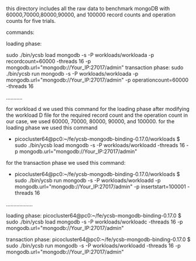 this directory includes all the raw data to benchmark mongoDB with 60000,70000,80000,90000, and 100000 record counts and operation counts for five trials.

commands:

loading phase: 

sudo ./bin/ycsb load mongodb -s -P workloads/workloada -p recordcount=60000 -threads 16 -p mongodb.url="mongodb://Your_IP:27017/admin"
transaction phase:
sudo ./bin/ycsb run  mongodb -s -P workloads/workloada -p mongodb.url="mongodb://Your_IP:27017/admin" -p operationcount=60000 -threads 16

...........

for workload d we used this command for the loading phase after modifying
the workload D file for the required record count and the operation count
 in our case, we used 60000, 70000, 80000, 90000, and 100000.
for the loading phase we used this command

- picocluster64@pc0:~/fe/ycsb-mongodb-binding-0.17.0/workloads $ sudo ./bin/ycsb load mongodb -s -P workloads/workloadd -threads 16 -p mongodb.url="mongodb://Your_IP:27017/admin"

for the transaction phase we used this command:

- picocluster64@pc0:~/fe/ycsb-mongodb-binding-0.17.0/workloads $ sudo ./bin/ycsb run mongodb -s -P workloads/workloadd -p mongodb.url="mongodb://Your_IP:27017/admin" -p insertstart=100001  -threads 16

..................

loading phase: picocluster64@pc0:~/fe/ycsb-mongodb-binding-0.17.0 $ sudo ./bin/ycsb load mongodb -s -P workloads/workloadc -threads 16 -p mongodb.url="mongodb://Your_IP:27017/admin"

transaction phase: picocluster64@pc0:~/fe/ycsb-mongodb-binding-0.17.0 $ sudo ./bin/ycsb run mongodb -s -P workloads/workloadd -threads 16 -p mongodb.url="mongodb://Your_IP:27017/admin"
